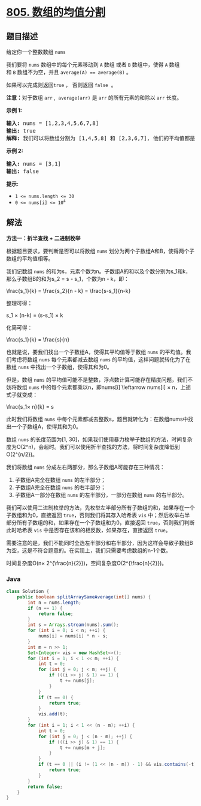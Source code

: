 # [805. 数组的均值分割](https://leetcode.cn/problems/split-array-with-same-average)

## 题目描述

<p>给定你一个整数数组<meta charset="UTF-8" />&nbsp;<code>nums</code></p>

<p>我们要将<meta charset="UTF-8" />&nbsp;<code>nums</code>&nbsp;数组中的每个元素移动到&nbsp;<code>A</code>&nbsp;数组 或者&nbsp;<code>B</code>&nbsp;数组中，使得&nbsp;<code>A</code>&nbsp;数组和<meta charset="UTF-8" />&nbsp;<code>B</code>&nbsp;数组不为空，并且<meta charset="UTF-8" />&nbsp;<code>average(A) == average(B)</code>&nbsp;。</p>

<p>如果可以完成则返回<code>true</code>&nbsp;， 否则返回 <code>false</code>&nbsp;&nbsp;。</p>

<p><strong>注意：</strong>对于数组<meta charset="UTF-8" />&nbsp;<code>arr</code>&nbsp;, <meta charset="UTF-8" />&nbsp;<code>average(arr)</code>&nbsp;是<meta charset="UTF-8" />&nbsp;<code>arr</code>&nbsp;的所有元素的和除以<meta charset="UTF-8" />&nbsp;<code>arr</code>&nbsp;长度。</p>

<p><strong>示例 1:</strong></p>

<pre>
<strong>输入:</strong> nums = [1,2,3,4,5,6,7,8]
<strong>输出:</strong> true
<strong>解释: </strong>我们可以将数组分割为 [1,4,5,8] 和 [2,3,6,7], 他们的平均值都是4.5。
</pre>

<p><strong>示例 2:</strong></p>

<pre>
<strong>输入:</strong> nums = [3,1]
<strong>输出:</strong> false
</pre>

<p><strong>提示:</strong></p>

<ul>
	<li><code>1 &lt;= nums.length &lt;= 30</code></li>
	<li><code>0 &lt;= nums[i] &lt;= 10<sup>4</sup></code></li>
</ul>

## 解法

**方法一：折半查找 + 二进制枚举**

根据题目要求，要判断是否可以将数组 `nums` 划分为两个子数组A和B，使得两个子数组的平均值相等。

我们记数组 `nums` 的和为s，元素个数为n。子数组A的和以及个数分别为s_1和k，那么子数组B的和为s_2 = s - s_1，个数为n - k，即：


\frac{s_1}{k} = \frac{s_2}{n - k} = \frac{s-s_1}{n-k}


整理可得：


s_1 × (n-k) = (s-s_1) × k


化简可得：


\frac{s_1}{k} = \frac{s}{n}


也就是说，要我们找出一个子数组A，使得其平均值等于数组 `nums` 的平均值。我们考虑将数组 `nums` 每个元素都减去数组 `nums` 的平均值，这样问题就转化为了在数组 `nums` 中找出一个子数组，使得其和为0。

但是，数组 `nums` 的平均值可能不是整数，浮点数计算可能存在精度问题，我们不妨将数组 `nums` 中的每个元素都乘以n，即nums[i] \leftarrow nums[i] × n，上述式子就变成：


\frac{s_1× n}{k} = s


此时我们将数组 `nums` 中每个元素都减去整数s，题目就转化为：在数组nums中找出一个子数组A，使得其和为0。

数组 `nums` 的长度范围为[1, 30]，如果我们使用暴力枚举子数组的方法，时间复杂度为O(2^n)，会超时。我们可以使用折半查找的方法，将时间复杂度降低到O(2^{n/2})。

我们将数组 `nums` 分成左右两部分，那么子数组A可能存在三种情况：

1. 子数组A完全在数组 `nums` 的左半部分；
2. 子数组A完全在数组 `nums` 的右半部分；
3. 子数组A一部分在数组 `nums` 的左半部分，一部分在数组 `nums` 的右半部分。

我们可以使用二进制枚举的方法，先枚举左半部分所有子数组的和，如果存在一个子数组和为0，直接返回 `true`，否则我们将其存入哈希表 `vis` 中；然后枚举右半部分所有子数组的和，如果存在一个子数组和为0，直接返回 `true`，否则我们判断此时哈希表 `vis` 中是否存在该和的相反数，如果存在，直接返回 `true`。

需要注意的是，我们不能同时全选左半部分和右半部分，因为这样会导致子数组B为空，这是不符合题意的。在实现上，我们只需要考虑数组的n-1个数。

时间复杂度O(n× 2^{\frac{n}{2}})，空间复杂度O(2^{\frac{n}{2}})。

### **Java**

```java
class Solution {
    public boolean splitArraySameAverage(int[] nums) {
        int n = nums.length;
        if (n == 1) {
            return false;
        }
        int s = Arrays.stream(nums).sum();
        for (int i = 0; i < n; ++i) {
            nums[i] = nums[i] * n - s;
        }
        int m = n >> 1;
        Set<Integer> vis = new HashSet<>();
        for (int i = 1; i < 1 << m; ++i) {
            int t = 0;
            for (int j = 0; j < m; ++j) {
                if (((i >> j) & 1) == 1) {
                    t += nums[j];
                }
            }
            if (t == 0) {
                return true;
            }
            vis.add(t);
        }
        for (int i = 1; i < 1 << (n - m); ++i) {
            int t = 0;
            for (int j = 0; j < (n - m); ++j) {
                if (((i >> j) & 1) == 1) {
                    t += nums[m + j];
                }
            }
            if (t == 0 || (i != (1 << (n - m)) - 1) && vis.contains(-t)) {
                return true;
            }
        }
        return false;
    }
}
```
